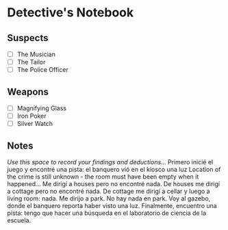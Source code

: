 # Detective's Notebook

## Suspects
- [ ] The Musician
- [ ] The Tailor
- [ ] The Police Officer

## Weapons
- [ ] Magnifying Glass
- [ ] Iron Poker
- [ ] Silver Watch

## Notes
*Use this space to record your findings and deductions...*
Primero inicié el juego y encontré una pista: el banquero vió en el kiosco una luz
Location of the crime is still unknown - the room must have been empty when it happened...
Me dirigí a houses pero no encontré nada.
De houses me dirigí a cottage pero no encontré nada.
De cottage me dirigí a cellar y luego a living room: nada.
Me dirijo a park. No hay nada en park.
Voy al gazebo, donde el banquero reporta haber visto una luz.
Finalmente, encuentro una pista: tengo que hacer una búsqueda en el laboratorio de ciencia de la escuela.
